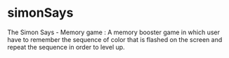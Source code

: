 # simonSays
The Simon Says - Memory game :
A memory booster game in which user have to remember the sequence of color that is flashed on the screen and repeat the sequence in order to level up.
